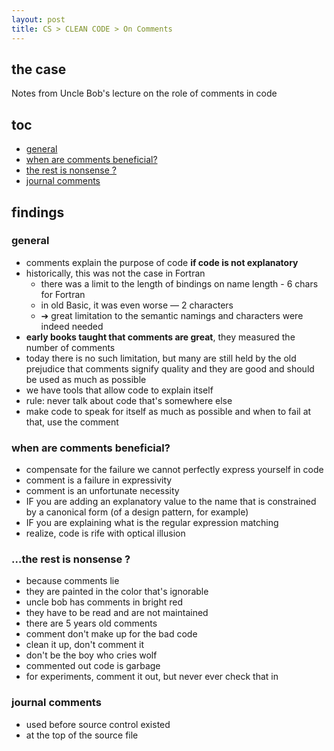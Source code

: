 ```yaml
---
layout: post
title: CS > CLEAN CODE > On Comments
---
```

## the case	
Notes from Uncle Bob's lecture on the role of comments in code

## toc
<!-- TOC -->

- [general](#general)
- [when are comments beneficial?](#when-are-comments-beneficial)
- [the rest is nonsense ?](#the-rest-is-nonsense-)
- [journal comments](#journal-comments)

<!-- /TOC -->

## findings
### general
* comments explain the purpose of code **if code is not explanatory**
* historically, this was not the case in Fortran
    * there was a limit to the length of bindings on name length - 6 chars for Fortran
    * in old Basic, it was even worse — 2 characters
    * ➔ great limitation to the semantic namings and characters were indeed needed
* **early books taught that comments are great**, they measured the number of comments
* today there is no such limitation, but many are still held by the old prejudice that comments signify quality and they are good and should be used as much as possible
* we have tools that allow code to explain itself
* rule: never talk about code that's somewhere else
* make code to speak for itself as much as possible and when to fail at that, use the comment

### when are comments beneficial? 
* compensate for the failure we cannot perfectly express yourself in code
* comment is a failure in expressivity
* comment is an unfortunate necessity
* IF you are adding an explanatory value to the name that is constrained by a canonical form (of a design pattern, for example)
* IF you are explaining what is the regular expression matching
* realize, code is rife with optical illusion

### ...the rest is nonsense ? 
* because comments lie
* they are painted in the color that's ignorable
* uncle bob has comments in bright red
* they have to be read and are not maintained
* there are 5 years old comments
* comment don't make up for the bad code
* clean it up, don't comment it
* don't be the boy who cries wolf
* commented out code is garbage
* for experiments, comment it out, but never ever check that in


### journal comments
- used before source control existed
- at the top of the source file

